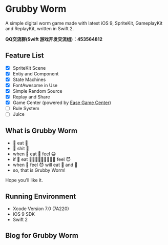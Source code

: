 # Grubby Worm

A simple digital worm game made with latest iOS 9, SpriteKit, GameplayKit and ReplayKit, written in Swift 2.

**QQ交流群(Swift 游戏开发交流组)：453564812**

## Feature List

- [x] SpriteKit Scene
- [x] Entiy and Component
- [x] State Machines
- [x] FontAwesome in Use
- [x] Simple Random Source
- [x] Replay and Share
- [x] Game Center (powered by [Ease Game Center](https://github.com/DaRkD0G/Easy-Game-Center-Swift))
- [ ] Rule System
- [ ] Juice

## What is Grubby Worm

- 🐛 eat 🍬 
- 🐛 shit 💩
- when 🐛 eat 🍬 feel 😀
- if 🐛 eat 🍬🍬🍬🍬🍬🍬🍬🍬🍬 feel 😈
- when 🐛 feel 😈 will eat 🍬 and 💩
- so, that is Grubby Worm!

Hope you'll like it.

## Running Environment

- Xcode Version 7.0 (7A220) 
- iOS 9 SDK
- Swift 2

## Blog for Grubby Worm